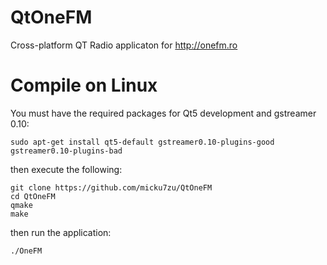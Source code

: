 QtOneFM
=======

Cross-platform QT Radio applicaton for http://onefm.ro


Compile on Linux
=================

You must have the required packages for Qt5 development and gstreamer 0.10:

    sudo apt-get install qt5-default gstreamer0.10-plugins-good gstreamer0.10-plugins-bad

then execute the following:

    git clone https://github.com/micku7zu/QtOneFM
    cd QtOneFM
    qmake
    make

then run the application:

    ./OneFM